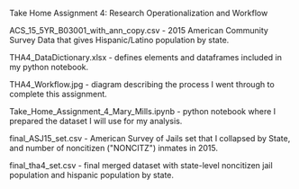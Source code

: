Take Home Assignment 4: Research Operationalization and Workflow

ACS_15_5YR_B03001_with_ann_copy.csv	- 2015 American Community Survey Data that gives Hispanic/Latino population by state.  

THA4_DataDictionary.xlsx - defines elements and dataframes included in my python notebook.  

THA4_Workflow.jpg - diagram describing the process I went through to complete this assignment.  

Take_Home_Assignment_4_Mary_Mills.ipynb - python notebook where I prepared the dataset I will use for my analysis.  
  
final_ASJ15_set.csv	- American Survey of Jails set that I collapsed by State, and number of noncitizen ("NONCITZ") inmates in 2015.  

final_tha4_set.csv - final merged dataset with state-level noncitizen jail population and hispanic population by state.  
